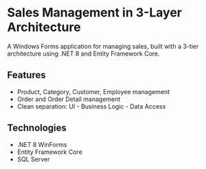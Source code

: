 # Sales Management in 3-Layer Architecture

A Windows Forms application for managing sales, built with a 3-tier architecture using .NET 8 and Entity Framework Core.

## Features

- Product, Category, Customer, Employee management
- Order and Order Detail management
- Clean separation: UI - Business Logic - Data Access

## Technologies

- .NET 8 WinForms
- Entity Framework Core
- SQL Server

